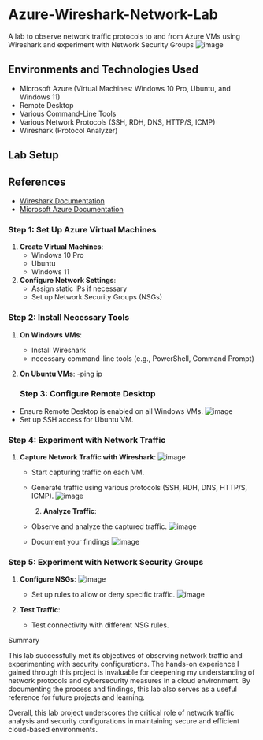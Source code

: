 # Azure-Wireshark-Network-Lab
A lab to observe network traffic protocols to and from Azure VMs using Wireshark and experiment with Network Security Groups
![image](https://github.com/ahmed86-star/Azure-Wireshark-Network-Lab/assets/113064932/ad6a0d2c-3847-45fa-850d-3e994f63f60d)

## Environments and Technologies Used
- Microsoft Azure (Virtual Machines: Windows 10 Pro, Ubuntu, and Windows 11)
- Remote Desktop
- Various Command-Line Tools
- Various Network Protocols (SSH, RDH, DNS, HTTP/S, ICMP)
- Wireshark (Protocol Analyzer)

## Lab Setup
## References
- [Wireshark Documentation](https://www.wireshark.org/docs/)
- [Microsoft Azure Documentation](https://docs.microsoft.com/en-us/azure/)
  
### Step 1: Set Up Azure Virtual Machines
1. **Create Virtual Machines**:
    - Windows 10 Pro
    - Ubuntu
    - Windows 11
2. **Configure Network Settings**:
    - Assign static IPs if necessary
    - Set up Network Security Groups (NSGs)

### Step 2: Install Necessary Tools
1. **On Windows VMs**:
    - Install Wireshark
    - necessary command-line tools (e.g., PowerShell, Command Prompt)
2. **On Ubuntu VMs**:
    -ping ip

   ### Step 3: Configure Remote Desktop
- Ensure Remote Desktop is enabled on all Windows VMs.
  ![image](https://github.com/ahmed86-star/Azure-Wireshark-Network-Lab/assets/113064932/37a7b041-1497-407a-85db-7490ceed5e87)
- Set up SSH access for Ubuntu VM.
  
### Step 4: Experiment with Network Traffic
1. **Capture Network Traffic with Wireshark**:
   ![image](https://github.com/ahmed86-star/Azure-Wireshark-Network-Lab/assets/113064932/dff18278-38f0-4817-a638-39b58a44948a)
   
    - Start capturing traffic on each VM.
    - Generate traffic using various protocols (SSH, RDH, DNS, HTTP/S, ICMP).
      ![image](https://github.com/ahmed86-star/Azure-Wireshark-Network-Lab/assets/113064932/31d1f2c2-6b3c-47cb-b060-af83a2333f59)

      2. **Analyze Traffic**:
    - Observe and analyze the captured traffic.
      ![image](https://github.com/ahmed86-star/Azure-Wireshark-Network-Lab/assets/113064932/f8119c6f-1902-4439-ae27-b25a2caaa63d)
    - Document your findings
![image](https://github.com/ahmed86-star/Azure-Wireshark-Network-Lab/assets/113064932/c96b6fe4-92ba-416d-922c-629d1a8eca78)

### Step 5: Experiment with Network Security Groups
1. **Configure NSGs**:
   ![image](https://github.com/ahmed86-star/Azure-Wireshark-Network-Lab/assets/113064932/e989eaec-8702-4648-9d45-e6ac7427d137)
    - Set up rules to allow or deny specific traffic.
      ![image](https://github.com/ahmed86-star/Azure-Wireshark-Network-Lab/assets/113064932/15f4ad35-017c-473c-b4f4-91d0897b9dcb)

3. **Test Traffic**:
    - Test connectivity with different NSG rules.


Summary

 This lab successfully met its objectives of observing network traffic and experimenting with security configurations. The hands-on experience I gained through this project is invaluable for deepening my understanding of network protocols and cybersecurity measures in a cloud environment. By documenting the process and findings, this lab also serves as a useful reference for future projects and learning.

Overall, this lab project underscores the critical role of network traffic analysis and security configurations in maintaining secure and efficient cloud-based environments.
      


   
